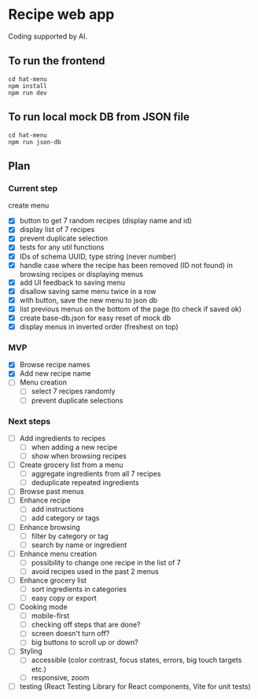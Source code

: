 # Recipe web app

Coding supported by AI.

## To run the frontend
```
cd hat-menu
npm install
npm run dev
```

## To run local mock DB from JSON file
```
cd hat-menu
npm run json-db
```

## Plan

### Current step
create menu
- [x] button to get 7 random recipes (display name and id)
- [x] display list of 7 recipes
- [x] prevent duplicate selection
- [x] tests for any util functions
- [x] IDs of schema UUID, type string (never number)
- [x] handle case where the recipe has been removed (ID not found) in browsing recipes or displaying menus
- [x] add UI feedback to saving menu
- [x] disallow saving same menu twice in a row
- [x] with button, save the new menu to json db
- [x] list previous menus on the bottom of the page (to check if saved ok)
- [x] create base-db.json for easy reset of mock db
- [x] display menus in inverted order (freshest on top)

### MVP
- [x] Browse recipe names
- [x] Add new recipe name
- [ ] Menu creation
    - [ ] select 7 recipes randomly
    - [ ] prevent duplicate selections

### Next steps
- [ ] Add ingredients to recipes
    - [ ] when adding a new recipe
    - [ ] show when browsing recipes
- [ ] Create grocery list from a menu
    - [ ] aggregate ingredients from all 7 recipes
    - [ ] deduplicate repeated ingredients
- [ ] Browse past menus
- [ ] Enhance recipe
    - [ ] add instructions
    - [ ] add category or tags
- [ ] Enhance browsing
    - [ ] filter by category or tag
    - [ ] search by name or ingredient
- [ ] Enhance menu creation
    - [ ] possibility to change one recipe in the list of 7
    - [ ] avoid recipes used in the past 2 menus
- [ ] Enhance grocery list
    - [ ] sort ingredients in categories
    - [ ] easy copy or export
- [ ] Cooking mode
    - [ ] mobile-first
    - [ ] checking off steps that are done?
    - [ ] screen doesn't turn off?
    - [ ] big buttons to scroll up or down?
- [ ] Styling
    - [ ] accessible (color contrast, focus states, errors, big touch targets etc.)
    - [ ] responsive, zoom
- [ ] testing (React Testing Library for React components, Vite for unit tests)